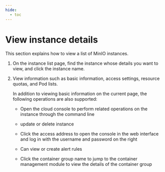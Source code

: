 ```yaml
---
hide:
  - toc
---
```


# View instance details

This section explains how to view a list of MinIO instances.

1. On the instance list page, find the instance whose details you want to view, and click the instance name.

    <!--screenshot-->

2. View information such as basic information, access settings, resource quotas, and Pod lists.

    In addition to viewing basic information on the current page, the following operations are also supported:

    - Open the cloud console to perform related operations on the instance through the command line
    - update or delete instance
    - Click the access address to open the console in the web interface and log in with the username and password on the right
    - Can view or create alert rules
    - Click the container group name to jump to the container management module to view the details of the container group

        <!--screenshot-->